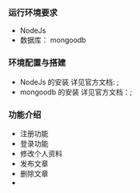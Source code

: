 ### 运行环境要求
 - NodeJs 
 - 数据库： mongoodb

### 环境配置与搭建
 - NodeJs 的安装 详见官方文档:	;
 - mongoodb 的安装 详见官方文档：;

### 功能介绍
 - 注册功能
 - 登录功能
 - 修改个人资料
 - 发布文章
 - 删除文章
 - 